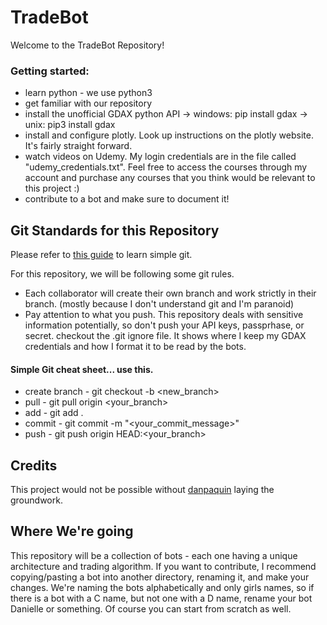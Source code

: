 # TradeBot
Welcome to the TradeBot Repository! 

### Getting started:
+ learn python - we use python3
+ get familiar with our repository
+ install the unofficial GDAX python API -> windows: pip install gdax -> unix: pip3 install gdax
+ install and configure plotly. Look up instructions on the plotly website. It's fairly straight forward.
+ watch videos on Udemy. My login credentials are in the file called "udemy_credentials.txt". Feel free to access the courses through my account and purchase any courses that you think would be relevant to this project :)
+ contribute to a bot and make sure to document it!


## Git Standards for this Repository
Please refer to [this guide](rogerdudler.github.io/git-guide/ "Git - No Deep Shit") to learn simple git.

For this repository, we will be following some git rules.
+ Each collaborator will create their own branch and work strictly in their branch. (mostly because I don't understand git and I'm paranoid)
+ Pay attention to what you push. This repository deals with sensitive information potentially, so don't push your API keys, passprhase, or secret. checkout the .git ignore file. It shows where I keep my GDAX credentials and how I format it to be read by the bots. 

#### Simple Git cheat sheet... use this.
+ create branch - git checkout -b <new_branch>
+ pull          - git pull origin <your_branch>
+ add           - git add .
+ commit        - git commit -m "<your_commit_message>"
+ push          - git push origin HEAD:<your_branch>

## Credits
This project would not be possible without [danpaquin](https://github.com/danpaquin/gdax-python "danpaquin") laying the groundwork.

## Where We're going
This repository will be a collection of bots - each one having a unique architecture and trading algorithm. If you want to contribute, I recommend copying/pasting a bot into another directory, renaming it, and make your changes. We're naming the bots alphabetically and only girls names, so if there is a bot with a C name, but not one with a D name, rename your bot Danielle or something. Of course you can start from scratch as well.
